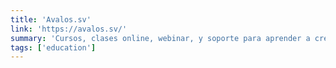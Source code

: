 ```yaml
---
title: 'Avalos.sv'
link: 'https://avalos.sv/'
summary: 'Cursos, clases online, webinar, y soporte para aprender a crear y gestionar tus WordPress en tu propio Hosting VPS'
tags: ['education']
---
```

